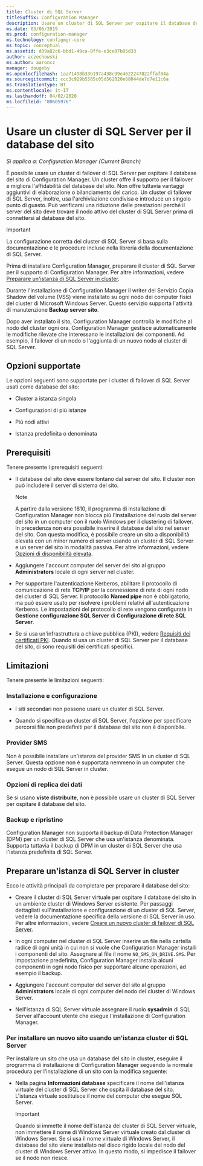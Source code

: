 ```yaml
---
title: Cluster di SQL Server
titleSuffix: Configuration Manager
description: Usare un cluster di SQL Server per ospitare il database del sito di Configuration Manager
ms.date: 03/06/2019
ms.prod: configuration-manager
ms.technology: configmgr-core
ms.topic: conceptual
ms.assetid: d09a82c6-bbd1-49ca-8ffe-e3ce87b85d33
author: aczechowski
ms.author: aaroncz
manager: dougeby
ms.openlocfilehash: 1aa71498b33b197a438c99e4622247822ffaf84a
ms.sourcegitcommit: ccc3c929b5585c05d562020e68044de7d7e11c6a
ms.translationtype: HT
ms.contentlocale: it-IT
ms.lasthandoff: 04/02/2020
ms.locfileid: "80605976"
---
```

# <a name="use-a-sql-server-cluster-for-the-site-database"></a>Usare un cluster di SQL Server per il database del sito

*Si applica a: Configuration Manager (Current Branch)*

È possibile usare un cluster di failover di SQL Server per ospitare il database del sito di Configuration Manager. Un cluster offre il supporto per il failover e migliora l'affidabilità del database del sito. Non offre tuttavia vantaggi aggiuntivi di elaborazione o bilanciamento del carico. Un cluster di failover di SQL Server, inoltre, usa l'archiviazione condivisa e introduce un singolo punto di guasto. Può verificarsi una riduzione delle prestazioni perché il server del sito deve trovare il nodo attivo del cluster di SQL Server prima di connettersi al database del sito.  

> [!IMPORTANT]  
> La configurazione corretta dei cluster di SQL Server si basa sulla documentazione e le procedure incluse nella libreria della documentazione di SQL Server.  


Prima di installare Configuration Manager, preparare il cluster di SQL Server per il supporto di Configuration Manager. Per altre informazioni, vedere [Preparare un'istanza di SQL Server in cluster](#bkmk_prepare).

Durante l'installazione di Configuration Manager il writer del Servizio Copia Shadow del volume (VSS) viene installato su ogni nodo dei computer fisici del cluster di Microsoft Windows Server. Questo servizio supporta l'attività di manutenzione **Backup server sito**.  

Dopo aver installato il sito, Configuration Manager controlla le modifiche al nodo del cluster ogni ora. Configuration Manager gestisce automaticamente le modifiche rilevate che interessano le installazioni dei componenti. Ad esempio, il failover di un nodo o l'aggiunta di un nuovo nodo al cluster di SQL Server.  



## <a name="supported-options"></a>Opzioni supportate

Le opzioni seguenti sono supportate per i cluster di failover di SQL Server usati come database del sito:

- Cluster a istanza singola  

- Configurazioni di più istanze  

- Più nodi attivi  

- Istanza predefinita o denominata  



## <a name="prerequisites"></a>Prerequisiti

Tenere presente i prerequisiti seguenti:  

- Il database del sito deve essere lontano dal server del sito. Il cluster non può includere il server di sistema del sito.  

    > [!Note]  
    > A partire dalla versione 1810, il programma di installazione di Configuration Manager non blocca più l'installazione del ruolo del server del sito in un computer con il ruolo Windows per il clustering di failover. In precedenza non era possibile inserire il database del sito nel server del sito. Con questa modifica, è possibile creare un sito a disponibilità elevata con un minor numero di server usando un cluster di SQL Server e un server del sito in modalità passiva. Per altre informazioni, vedere [Opzioni di disponibilità elevata](/sccm/core/servers/deploy/configure/high-availability-options). <!--3607761, fka 1359132-->  

- Aggiungere l'account computer del server del sito al gruppo **Administrators** locale di ogni server nel cluster.  

- Per supportare l'autenticazione Kerberos, abilitare il protocollo di comunicazione di rete **TCP/IP** per la connessione di rete di ogni nodo del cluster di SQL Server. Il protocollo **Named pipe** non è obbligatorio, ma può essere usato per risolvere i problemi relativi all'autenticazione Kerberos. Le impostazioni del protocollo di rete vengono configurate in **Gestione configurazione SQL Server** di **Configurazione di rete SQL Server**.  

- Se si usa un'infrastruttura a chiave pubblica (PKI), vedere [Requisiti dei certificati PKI](/sccm/core/plan-design/network/pki-certificate-requirements). Quando si usa un cluster di SQL Server per il database del sito, ci sono requisiti dei certificati specifici.  



## <a name="limitations"></a>Limitazioni

Tenere presente le limitazioni seguenti:  


### <a name="installation-and-configuration"></a>Installazione e configurazione

- I siti secondari non possono usare un cluster di SQL Server.  

- Quando si specifica un cluster di SQL Server, l'opzione per specificare percorsi file non predefiniti per il database del sito non è disponibile.  


### <a name="sms-provider"></a>Provider SMS

Non è possibile installare un'istanza del provider SMS in un cluster di SQL Server. Questa opzione non è supportata nemmeno in un computer che esegue un nodo di SQL Server in cluster.  


### <a name="data-replication-options"></a>Opzioni di replica dei dati

Se si usano **viste distribuite**, non è possibile usare un cluster di SQL Server per ospitare il database del sito.  


### <a name="backup-and-recovery"></a>Backup e ripristino

Configuration Manager non supporta il backup di Data Protection Manager (DPM) per un cluster di SQL Server che usa un'istanza denominata. Supporta tuttavia il backup di DPM in un cluster di SQL Server che usa l'istanza predefinita di SQL Server.  



## <a name="prepare-a-clustered-sql-server-instance"></a><a name="bkmk_prepare"></a> Preparare un'istanza di SQL Server in cluster  

Ecco le attività principali da completare per preparare il database del sito:

- Creare il cluster di SQL Server virtuale per ospitare il database del sito in un ambiente cluster di Windows Server esistente. Per passaggi dettagliati sull'installazione e configurazione di un cluster di SQL Server, vedere la documentazione specifica della versione di SQL Server in uso. Per altre informazioni, vedere [Creare un nuovo cluster di failover di SQL Server](https://docs.microsoft.com/sql/sql-server/failover-clusters/install/create-a-new-sql-server-failover-cluster-setup?view=sql-server-2017).  

- In ogni computer nel cluster di SQL Server inserire un file nella cartella radice di ogni unità in cui non si vuole che Configuration Manager installi i componenti del sito. Assegnare al file il nome `NO_SMS_ON_DRIVE.SMS`. Per impostazione predefinita, Configuration Manager installa alcuni componenti in ogni nodo fisico per supportare alcune operazioni, ad esempio il backup.  

- Aggiungere l'account computer del server del sito al gruppo **Administrators** locale di ogni computer del nodo del cluster di Windows Server.  

- Nell'istanza di SQL Server virtuale assegnare il ruolo **sysadmin** di SQL Server all'account utente che esegue l'installazione di Configuration Manager.  


### <a name="to-install-a-new-site-using-a-clustered-sql-server"></a>Per installare un nuovo sito usando un'istanza cluster di SQL Server  

Per installare un sito che usa un database del sito in cluster, eseguire il programma di installazione di Configuration Manager seguendo la normale procedura per l'installazione di un sito con la modifica seguente:  

- Nella pagina **Informazioni database** specificare il nome dell'istanza virtuale del cluster di SQL Server che ospita il database del sito. L'istanza virtuale sostituisce il nome del computer che esegue SQL Server.  

    > [!IMPORTANT]  
    > Quando si immette il nome dell'istanza del cluster di SQL Server virtuale, non immettere il nome di Windows Server virtuale creato dal cluster di Windows Server. Se si usa il nome virtuale di Windows Server, il database del sito viene installato nel disco rigido locale del nodo del cluster di Windows Server attivo. In questo modo, si impedisce il failover se il nodo non riesce.  
